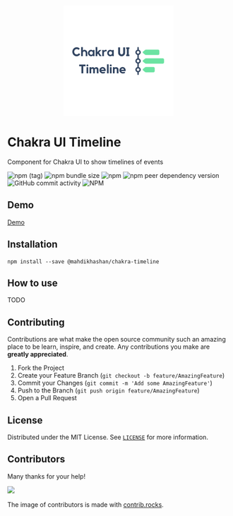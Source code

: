 <div align="center">
  <a href="https://github.com/mahdikhashan/99-minutes-emails">
    <img src="./assets/chakra-ui-timeline.png" width="250px" alt="Chakra UI Timeline Logo" /></a>
  </hr>
</div>

# Chakra UI Timeline 
Component for Chakra UI to show timelines of events


![npm (tag)](https://img.shields.io/npm/v/@mahdikhashan/chakra-timeline/latest?style=plastic)
![npm bundle size](https://img.shields.io/bundlephobia/minzip/@mahdikhashan/chakra-timeline)
![npm](https://img.shields.io/npm/dy/@mahdikhashan/chakra-timeline)
![npm peer dependency version](https://img.shields.io/npm/dependency-version/@mahdikhashan/chakra-timeline/peer/vue)
![GitHub commit activity](https://img.shields.io/github/commit-activity/y/mahdikhashan/chakra-timeline)
![NPM](https://img.shields.io/npm/l/@mahdikhashan/chakra-timeline)


## Demo

[Demo](https://codesandbox.io/s/chakra-timeline-zi5nex)

## Installation

```
npm install --save @mahdikhashan/chakra-timeline
```

## How to use

TODO
## Contributing

Contributions are what make the open source community such an amazing place to be learn, inspire, and create. Any contributions you make are **greatly appreciated**.

1. Fork the Project
2. Create your Feature Branch (`git checkout -b feature/AmazingFeature`)
3. Commit your Changes (`git commit -m 'Add some AmazingFeature'`)
4. Push to the Branch (`git push origin feature/AmazingFeature`)
5. Open a Pull Request

## License

Distributed under the MIT License. See [`LICENSE`](./LICENSE.md) for more information.

## Contributors

Many thanks for your help!

<a href="https://github.com/mahdikhashan/chakra-ui-timeline/graphs/contributors">
  <img src="https://contrib.rocks/image?repo=mahdikhashan/chakra-ui-timeline" />
</a>

The image of contributors is made with [contrib.rocks](https://contrib.rocks).
